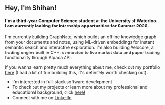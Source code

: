 <h2 align="left">Hey, I'm Shihan!</h2>
<h4 align="left">I'm a third-year Computer Science student at the University of Waterloo. <br />I am currently looking for internship opportunities for Summer 2026.</h4>

I'm currently building GraphNote, which builds an offline knowledge graph from your documents and notes, using ML-driven embeddings for instant semantic search and interactive exploration.
I'm also building Velocore, a trading engine built in C++, connected to live market data and paper trading functionality through Alpaca API.

If you wanna learn pretty much everything about me, check out my portfolio [here](https://s-sharar.vercel.app) (I had a lot of fun building this, it's definitely worth checking out).

- I'm interested in full-stack software development
- To check out my projects or learn more about my professional and educational background, click [here!](https://s-sharar.github.io)
- Connect with me on [LinkedIn](https://www.linkedin.com/in/shihan-sharar/)
